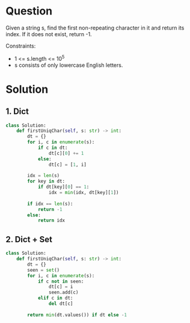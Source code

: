 # Question
Given a string s, find the first non-repeating character in it and return its index. If it does not exist, return -1.

Constraints:
* 1 <= s.length <= 10<sup>5</sup>
* s consists of only lowercase English letters.

# Solution
## 1. Dict
```python
class Solution:
    def firstUniqChar(self, s: str) -> int:
        dt = {}
        for i, c in enumerate(s):
            if c in dt:
                dt[c][0] += 1
            else:
                dt[c] = [1, i]
        
        idx = len(s)
        for key in dt:
            if dt[key][0] == 1:
                idx = min(idx, dt[key][1])
        
        if idx == len(s):
            return -1
        else:
            return idx
```
## 2. Dict + Set
```python
class Solution:
    def firstUniqChar(self, s: str) -> int:
        dt = {}
        seen = set()
        for i, c in enumerate(s):
            if c not in seen:
                dt[c] = i
                seen.add(c)
            elif c in dt:
                del dt[c]
        
        return min(dt.values()) if dt else -1
```
